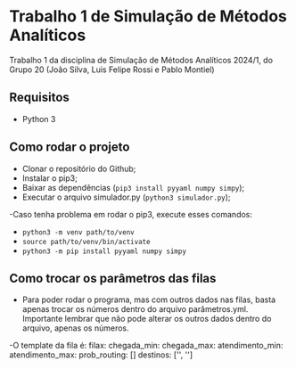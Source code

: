 # Trabalho 1 de Simulação de Métodos Analíticos

Trabalho 1 da disciplina de Simulação de Métodos Analíticos 2024/1, do Grupo 20 (João Silva, Luis Felipe Rossi e Pablo
Montiel)

## Requisitos

- Python 3

## Como rodar o projeto

- Clonar o repositório do Github;
- Instalar o pip3;
- Baixar as dependências (`pip3 install pyyaml numpy simpy`);
- Executar o arquivo simulador.py (`python3 simulador.py`);

-Caso tenha problema em rodar o pip3, execute esses comandos:
- `python3 -m venv path/to/venv`
- `source path/to/venv/bin/activate`
- `python3 -m pip install pyyaml numpy simpy`

## Como trocar os parâmetros das filas

- Para poder rodar o programa, mas com outros dados nas filas, basta apenas trocar os números dentro do arquivo parâmetros.yml. Importante lembrar que não pode alterar os outros dados dentro do arquivo, apenas os números.

-O template da fila é:
filax:
    chegada_min:
    chegada_max:
    atendimento_min:
    atendimento_max:
    prob_routing: []
    destinos: ['', '']
